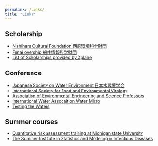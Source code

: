```yaml
---
permalink: /links/
title: "Links"
---
```



<h2>Scholarship</h2>
<ul>
  <li><a href="https://www.nishihara-cf.org/">Nishihara Cultural Foundation 西原環境科学財団</a></li>
  <li><a href="https://funaifoundation.jp/en/">Funai overship 船井情報科学財団</a></li>
  <li><a href="https://xplane.jp/fellowships-list/">List of Scholarships provided by Xplane </a></li>
</ul>


<h2>Conference</h2>
<ul>
  <li><a href="https://www.jswe.or.jp/">Japanese Society on Water Environment 日本水環境学会</a></li>
  <li><a href="https://isfev.org/">International Society for Food and Environmental Virology</a></li>
  <li><a href="https://aeesp.org/">Association of Environmental Engineering and Science Professors </a></li>
  <li><a href="https://iwa-network.org/events/22nd-health-related-water-microbiology-conference/">International Water Assocaition Water Micro </a></li>
  <li><a href="https://whova.com/web/AQfkz6SlRjKf9pNhueQHclWRG77PeZBS@aTYGp60yzg%3D/">Testing the Waters  </a></li>
</ul>

<h2>Summer courses </h2>
<ul>
  <li><a href= "https://events.anr.msu.edu/event.cfm?eventID=7F4AE1FDE3B827A7FB198A5B0C47BD041A11A323ACAD66FB761BB0472645C855/">Quantitative risk assessment training at Michigan state University</a></li>
  <li><a href="https://sismid.sph.emory.edu/index.html"> The Summer Institute in Statistics and Modeling in Infectious Diseases </a></li>
</ul>
